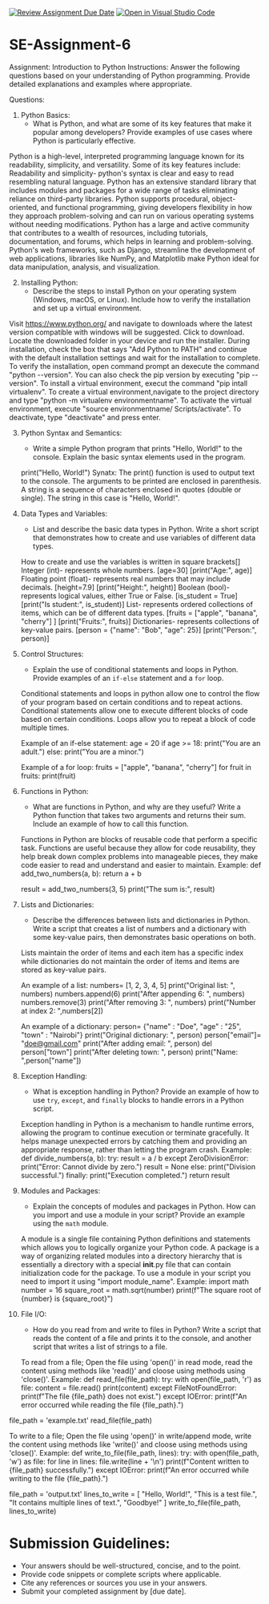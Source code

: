 [![Review Assignment Due Date](https://classroom.github.com/assets/deadline-readme-button-22041afd0340ce965d47ae6ef1cefeee28c7c493a6346c4f15d667ab976d596c.svg)](https://classroom.github.com/a/WfNmjXUk)
[![Open in Visual Studio Code](https://classroom.github.com/assets/open-in-vscode-2e0aaae1b6195c2367325f4f02e2d04e9abb55f0b24a779b69b11b9e10269abc.svg)](https://classroom.github.com/online_ide?assignment_repo_id=15294091&assignment_repo_type=AssignmentRepo)
# SE-Assignment-6
 Assignment: Introduction to Python
Instructions:
Answer the following questions based on your understanding of Python programming. Provide detailed explanations and examples where appropriate.

 Questions:

1. Python Basics:
   - What is Python, and what are some of its key features that make it popular among developers? Provide examples of use cases where Python is particularly effective.

Python is a high-level, interpreted programming language known for its readability, simplicity, and versatility. 
Some of its key features include:
Readability and simplicity- python's syntax is clear and easy to read resembling natural language.
Python has an extensive standard library that includes modules and packages for a wide range of tasks eliminating reliance on third-party libraries.
Python supports procedural, object-oriented, and functional programming, giving developers flexibility in how they approach problem-solving and can run on various operating systems without needing modifications.
Python has a large and active community that contributes to a wealth of resources, including tutorials, documentation, and forums, which helps in learning and problem-solving.
Python's web frameworks, such as Django, streamline the development of web applications, libraries like NumPy, and Matplotlib make Python ideal for data manipulation, analysis, and visualization.

2. Installing Python:
   - Describe the steps to install Python on your operating system (Windows, macOS, or Linux). Include how to verify the installation and set up a virtual environment.

Visit https://www.python.org/ and navigate to downloads where the latest version compatible with windows will be suggested. Click to download. Locate the downloaded folder in your device and run the installer. During installation,  check the box that says "Add Python to PATH" and continue with the default installation settings and wait for the installation to complete. To verify the installation, open command prompt an dexecute the command "python --version". You can also check the pip version by executing "pip --version".
To install a virtual environment, execut the command "pip intall virtualenv". To create a virtual environment,navigate to the project directory and type "python -m virtualenv environmentname". To activate the virtual environment, execute "source environmentname/ Scripts/activate". To deactivate, type "deactivate" and press enter.

3. Python Syntax and Semantics:
   - Write a simple Python program that prints "Hello, World!" to the console. Explain the basic syntax elements used in the program.

   print("Hello, World!")
   Synatx: The print() function is used to output text to the console. The arguments to be printed are enclosed in parenthesis.
   A string is a sequence of characters enclosed in quotes (double or single). The string in this case is "Hello, World!".

4. Data Types and Variables:
   - List and describe the basic data types in Python. Write a short script that demonstrates how to create and use variables of different data types.
   
   How to create and use the variables is written in square brackets[]
   Integer (int)- represents whole numbers. [age=30] [print("Age:", age)]
   Floating point (float)- represents real numbers that may include decimals. [height=7.9] [print("Height:", height)]
   Boolean (bool)- represents logical values, either True or False. [is_student = True] [print("Is student:", is_student)]
   List- represents ordered collections of items, which can be of different data types. [fruits = ["apple", "banana", "cherry"] ] [print("Fruits:", fruits)]
   Dictionaries- represents collections of key-value pairs. [person = {"name": "Bob", "age": 25}] [print("Person:", person)]

5. Control Structures:
   - Explain the use of conditional statements and loops in Python. Provide examples of an `if-else` statement and a `for` loop.

   Conditional statements and loops in python allow one to control the flow of your program based on certain conditions and to repeat actions. Conditional statements allow one to execute different blocks of code based on certain conditions. Loops allow you to repeat a block of code multiple times.
   
   Example of an if-else statement:
   age = 20
if age >= 18:
    print("You are an adult.")
else:
    print("You are a minor.")
   
   Example of a for loop:
   fruits = ["apple", "banana", "cherry"]
for fruit in fruits:
    print(fruit)

6. Functions in Python:
   - What are functions in Python, and why are they useful? Write a Python function that takes two arguments and returns their sum. Include an example of how to call this function.

   Functions in Python are blocks of reusable code that perform a specific task. Functions are useful because they allow for code reusability, they help break down complex problems into manageable pieces, they make code easier to read and understand and easier to maintain.
   Example:
   def add_two_numbers(a, b): 
   return a + b

   result = add_two_numbers(3, 5)
   print("The sum is:", result)

7. Lists and Dictionaries:
   - Describe the differences between lists and dictionaries in Python. Write a script that creates a list of numbers and a dictionary with some key-value pairs, then demonstrates basic operations on both.

   Lists maintain the order of items and each item has a specific index while dictionaries do not maintain the order of items and items are stored as key-value pairs.
   
   An example of a list:
   numbers= [1, 2, 3, 4, 5]
   print("Original list: ", numbers)
   numbers.append(6)
   print("After appending 6: ", numbers)
   numbers.remove(3)
   print("After removing 3: ", numbers)
   print("Number at index 2: ",numbers[2])

   An example of a dictionary:
   person= {"name" : "Doe", "age" : "25", "town" : "Nairobi"}
   print("Original dictionary: ", person)
   person["email"]= "doe@gmail.com"
   print("After adding email: ", person)
   del person["town"]
   print("After deleting town: ", person)
   print("Name: ",person["name"])

8. Exception Handling:
   - What is exception handling in Python? Provide an example of how to use `try`, `except`, and `finally` blocks to handle errors in a Python script.

   Exception handling in Python is a mechanism to handle runtime errors, allowing the program to continue execution or terminate gracefully. It helps manage unexpected errors by catching them and providing an appropriate response, rather than letting the program crash.
   Example:
   def divide_numbers(a, b):
    try:
        result = a / b
    except ZeroDivisionError:
        print("Error: Cannot divide by zero.")
        result = None
    else:
        print("Division successful.")
    finally:
        print("Execution completed.")
    return result

9. Modules and Packages:
   - Explain the concepts of modules and packages in Python. How can you import and use a module in your script? Provide an example using the `math` module.

   A module is a single file containing Python definitions and statements which allows you to logically organize your Python code. A package is a way of organizing related modules into a directory hierarchy that is essentially a directory with a special __init__.py file that can contain initialization code for the package. To use a module in your script you need to import it using "import module_name".
   Example:
   import math
   number = 16
   square_root = math.sqrt(number)
   print(f"The square root of {number} is {square_root}")

10. File I/O:
    - How do you read from and write to files in Python? Write a script that reads the content of a file and prints it to the console, and another script that writes a list of strings to a file. 

    To read from a file;
    Open the file using 'open()' in read mode, read the content using methods like 'read()' and cloose using methods using 'close()'.
    Example:
    def read_file(file_path):
    try:
        with open(file_path, 'r') as file:
            content = file.read()
            print(content)
    except FileNotFoundError:
        print(f"The file {file_path} does not exist.")
    except IOError:
        print(f"An error occurred while reading the file {file_path}.")

   file_path = 'example.txt'
   read_file(file_path)

   To write to a file;
   Open the file using 'open()' in write/append mode, write the content using methods like 'write()' and cloose using methods using 'close()'.
   Example:
   def write_to_file(file_path, lines):
    try:
        with open(file_path, 'w') as file:
            for line in lines:
                file.write(line + '\n')
        print(f"Content written to {file_path} successfully.")
    except IOError:
        print(f"An error occurred while writing to the file {file_path}.")

   file_path = 'output.txt'
   lines_to_write = [
       "Hello, World!",
      "This is a test file.",
      "It contains multiple lines of text.",
      "Goodbye!"
   ]
   write_to_file(file_path, lines_to_write)

# Submission Guidelines:
- Your answers should be well-structured, concise, and to the point.
- Provide code snippets or complete scripts where applicable.
- Cite any references or sources you use in your answers.
- Submit your completed assignment by [due date].


